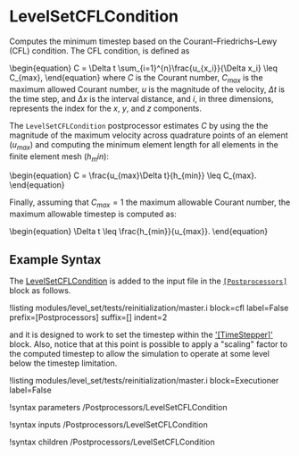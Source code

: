 # LevelSetCFLCondition
Computes the minimum timestep based on the Courant–Friedrichs–Lewy (CFL) condition. The CFL condition, is defined as

\begin{equation}
C = \Delta t \sum_{i=1}^{n}\frac{u_{x_i}}{\Delta x_i} \leq C_{max},
\end{equation}
where $C$ is the Courant number, $C_{max}$ is the maximum allowed Courant number, $u$ is the magnitude of the velocity, $\Delta t$ is the time step, and $\Delta x$ is
the interval distance, and $i$, in three dimensions, represents the index for the $x$, $y$, and $z$ components.

The `LevelSetCFLCondition` postprocessor estimates $C$ by using the the magnitude of the maximum velocity across
quadrature points of an element ($u_{max}$) and computing the minimum element length for all elements in the
finite element mesh ($h_min$):

\begin{equation}
C = \frac{u_{max}\Delta t}{h_{min}} \leq C_{max}.
\end{equation}

Finally, assuming that $C_{max} = 1$ the maximum allowable Courant number, the maximum allowable timestep is computed
as:

\begin{equation}
\Delta t \leq \frac{h_{min}}{u_{max}}.
\end{equation}

## Example Syntax
The [LevelSetCFLCondition](#) is added to the input file in the [`[Postprocessors]`](/Postprocessors/index.md) block
as follows.

!listing modules/level_set/tests/reinitialization/master.i block=cfl label=False prefix=[Postprocessors] suffix=[] indent=2

and it is designed to work to set the timestep within the ['[TimeStepper]'](/TimeStepper/index.md) block. Also, notice
that at this point is possible to apply a "scaling" factor to the computed timestep to allow the simulation to operate
at some level below the timestep limitation.

!listing modules/level_set/tests/reinitialization/master.i block=Executioner label=False

!syntax parameters /Postprocessors/LevelSetCFLCondition

!syntax inputs /Postprocessors/LevelSetCFLCondition

!syntax children /Postprocessors/LevelSetCFLCondition
